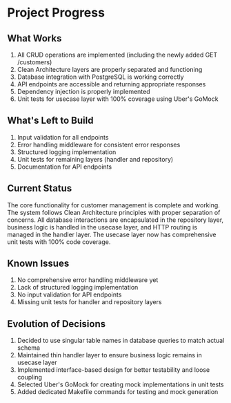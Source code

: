 # Project Progress

## What Works
1. All CRUD operations are implemented (including the newly added GET /customers)
2. Clean Architecture layers are properly separated and functioning
3. Database integration with PostgreSQL is working correctly
4. API endpoints are accessible and returning appropriate responses
5. Dependency injection is properly implemented
6. Unit tests for usecase layer with 100% coverage using Uber's GoMock

## What's Left to Build
1. Input validation for all endpoints
2. Error handling middleware for consistent error responses
3. Structured logging implementation
4. Unit tests for remaining layers (handler and repository)
5. Documentation for API endpoints

## Current Status
The core functionality for customer management is complete and working. The system follows Clean Architecture principles with proper separation of concerns. All database interactions are encapsulated in the repository layer, business logic is handled in the usecase layer, and HTTP routing is managed in the handler layer. The usecase layer now has comprehensive unit tests with 100% code coverage.

## Known Issues
1. No comprehensive error handling middleware yet
2. Lack of structured logging implementation
3. No input validation for API endpoints
4. Missing unit tests for handler and repository layers

## Evolution of Decisions
1. Decided to use singular table names in database queries to match actual schema
2. Maintained thin handler layer to ensure business logic remains in usecase layer
3. Implemented interface-based design for better testability and loose coupling
4. Selected Uber's GoMock for creating mock implementations in unit tests
5. Added dedicated Makefile commands for testing and mock generation
